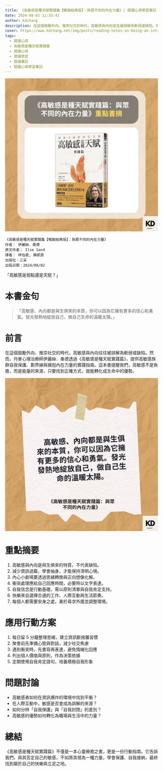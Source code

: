 ```yaml
---
title: 《高敏感是種天賦實踐篇【暢銷經典版】：與眾不同的內在力量》| 閱讀心得學習筆記
date: 2024-08-02 11:33:41
author: kdchang
description: 在這個鼓勵外向、推崇社交的時代，高敏感與內向往往被誤解為軟弱或缺陷。然而，丹麥心理治療師伊麗絲．桑德透過《高敏感是種天賦實踐篇》，提供高敏感族群自我保護、劃界線與擁抱內在力量的實踐指南。這本書提醒我們，高敏感不是負擔，而是能量的來源，只要找到正確方式，就能轉化成生命中的優勢。
cover: https://www.kdchang.net/img/posts/reading-notes-on-being-an-introvert-or-highly-sensitive-person-1.jpg
tags:
  - 閱讀心得
  - 高敏感是種天賦實踐篇
  - 閱讀心得
  - 閱讀學習
  - 閱讀筆記
  - 閱讀心得學習筆記
---
```


![](img/posts/reading-notes-on-being-an-introvert-or-highly-sensitive-person-1.jpg)

```
《高敏感是種天賦實踐篇【暢銷經典版】：與眾不同的內在力量》
作者： 伊麗絲．桑德
原文作者： Ilse Sand
譯者： 林怡君, 蘇凱恩
出版社：三采
出版日期：2024/08/02
```

「高敏感是弱點還是天賦？」

# 本書金句

> 「高敏感、內向都是與生俱來的本質，你可以因為它擁有更多的信心和勇氣。發光發熱地綻放自己，做自己生命的溫暖太陽。」

# 前言

在這個鼓勵外向、推崇社交的時代，高敏感與內向往往被誤解為軟弱或缺陷。然而，丹麥心理治療師伊麗絲．桑德透過《高敏感是種天賦實踐篇》，提供高敏感族群自我保護、劃界線與擁抱內在力量的實踐指南。這本書提醒我們，高敏感不是負擔，而是能量的來源，只要找到正確方式，就能轉化成生命中的優勢。

![](img/posts/reading-notes-on-being-an-introvert-or-highly-sensitive-person-2.jpg)

# 重點摘要

1. 高敏感與內向是與生俱來的特質，不代表缺陷。
2. 減少資訊過載，學會抽身，才能保持清明心境。
3. 內心小劇場要透過思緒轉換與正向想像化解。
4. 衝突處理應給自己回應時間，必要時以文字表達。
5. 自我信念是行動基礎，需以原則清單與自我肯定支持。
6. 快樂來自選擇合適的工作、人際互動與生活節奏。
7. 每個人都需要安身之處，勇於尋求外援並調整環境。

# 應用行動方案

1. 每日留 5 分鐘整理思緒，建立資訊斷捨離習慣
2. 聚會前先準備心態與對話，減少社交焦慮
3. 遇到衝突時，先書寫再表達，避免情緒化回應
4. 列出個人價值與原則，作為決策依據
5. 定期使用自我肯定語句，培養積極自我形象

# 問題討論

- 高敏感者如何在資訊爆炸的環境中找到平衡？
- 在人際互動中，敏感是否會成為誤解的來源？
- 如何分辨「自我保護」與「自我封閉」的差別？
- 高敏感的優勢如何轉化為職場與生活中的力量？

# 總結

《高敏感是種天賦實踐篇》不僅是一本心靈療癒之書，更是一份行動指南。它告訴我們，與其否定自己的敏感，不如將其視為一種力量，學會保護、自我接納，最終找到屬於自己的快樂與立足之地。
